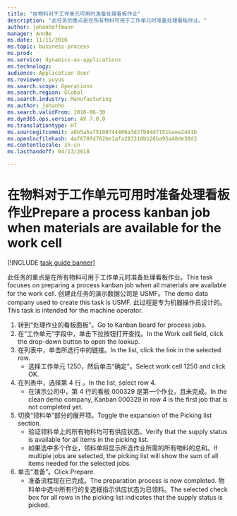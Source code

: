 ```yaml
---
title: "在物料对于工作单元可用时准备处理看板作业"
description: "此任务的重点是在所有物料可用于工作单元时准备处理看板作业。"
author: johanhoffmann
manager: AnnBe
ms.date: 11/11/2016
ms.topic: business-process
ms.prod: 
ms.service: dynamics-ax-applications
ms.technology: 
audience: Application User
ms.reviewer: yuyus
ms.search.scope: Operations
ms.search.region: Global
ms.search.industry: Manufacturing
ms.author: johanho
ms.search.validFrom: 2016-06-30
ms.dyn365.ops.version: AX 7.0.0
ms.translationtype: HT
ms.sourcegitcommit: a8b5a5af5108744406a3d2fb84d7151baea2481b
ms.openlocfilehash: 4af670fd762be1afa283310bb26ba95a40de30d3
ms.contentlocale: zh-cn
ms.lasthandoff: 04/13/2018

---
```

# <a name="prepare-a-process-kanban-job-when-materials-are-available-for-the-work-cell"></a><span data-ttu-id="547e6-103">在物料对于工作单元可用时准备处理看板作业</span><span class="sxs-lookup"><span data-stu-id="547e6-103">Prepare a process kanban job when materials are available for the work cell</span></span>

[!INCLUDE [task guide banner](../../includes/task-guide-banner.md)]

<span data-ttu-id="547e6-104">此任务的重点是在所有物料可用于工作单元时准备处理看板作业。</span><span class="sxs-lookup"><span data-stu-id="547e6-104">This task focuses on preparing a process kanban job when all materials are available for the work cell.</span></span> <span data-ttu-id="547e6-105">创建此任务的演示数据公司是 USMF。</span><span class="sxs-lookup"><span data-stu-id="547e6-105">The demo data company used to create this task is USMF.</span></span> <span data-ttu-id="547e6-106">此过程是专为机器操作员设计的。</span><span class="sxs-lookup"><span data-stu-id="547e6-106">This task is intended for the machine operator.</span></span>

1. <span data-ttu-id="547e6-107">转到“处理作业的看板面板”。</span><span class="sxs-lookup"><span data-stu-id="547e6-107">Go to Kanban board for process jobs.</span></span>
2. <span data-ttu-id="547e6-108">在“工作单元”字段中，单击下拉按钮打开查找。</span><span class="sxs-lookup"><span data-stu-id="547e6-108">In the Work cell field, click the drop-down button to open the lookup.</span></span>
3. <span data-ttu-id="547e6-109">在列表中，单击所选行中的链接。</span><span class="sxs-lookup"><span data-stu-id="547e6-109">In the list, click the link in the selected row.</span></span>
    * <span data-ttu-id="547e6-110">选择工作单元 1250，然后单击“确定”。</span><span class="sxs-lookup"><span data-stu-id="547e6-110">Select work cell 1250 and click OK.</span></span>  
4. <span data-ttu-id="547e6-111">在列表中，选择第 4 行 。</span><span class="sxs-lookup"><span data-stu-id="547e6-111">In the list, select row 4.</span></span>
    * <span data-ttu-id="547e6-112">在演示公司中，第 4 行的看板 000329 是第一个作业，且未完成。</span><span class="sxs-lookup"><span data-stu-id="547e6-112">In the clean demo company, Kanban 000329 in row 4 is the first job that is not completed yet.</span></span>  
5. <span data-ttu-id="547e6-113">切换“领料单”部分的展开项。</span><span class="sxs-lookup"><span data-stu-id="547e6-113">Toggle the expansion of the Picking list section.</span></span>
    * <span data-ttu-id="547e6-114">验证领料单上的所有物料均可有供应状态。</span><span class="sxs-lookup"><span data-stu-id="547e6-114">Verify that the supply status is available for all items in the picking list.</span></span>  
    * <span data-ttu-id="547e6-115">如果选中多个作业，领料单将显示所选作业所需的所有物料的总和。</span><span class="sxs-lookup"><span data-stu-id="547e6-115">If multiple jobs are selected, the picking list will show the sum of all items needed for the selected jobs.</span></span>  
6. <span data-ttu-id="547e6-116">单击“准备”。</span><span class="sxs-lookup"><span data-stu-id="547e6-116">Click Prepare.</span></span>
    * <span data-ttu-id="547e6-117">准备流程现在已完成。</span><span class="sxs-lookup"><span data-stu-id="547e6-117">The preparation process is now completed.</span></span> <span data-ttu-id="547e6-118">物料单中选中所有行的复选框指示供应状态为已领料。</span><span class="sxs-lookup"><span data-stu-id="547e6-118">The selected check box for all rows in the picking list indicates that the supply status is picked.</span></span>  

